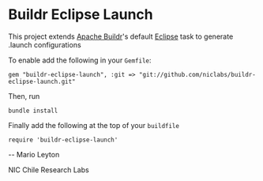 Buildr Eclipse Launch
=====================

This project extends [Apache Buildr]'s default [Eclipse] task to generate .launch configurations

To enable add the following in your `Gemfile`:

    gem "buildr-eclipse-launch", :git => "git://github.com/niclabs/buildr-eclipse-launch.git"

Then, run

    bundle install
    
Finally add the following at the top of your `buildfile`

    require 'buildr-eclipse-launch'


--
Mario Leyton

NIC Chile Research Labs

[Apache Buildr]: https://buildr.apache.org/
[Eclipse]: https://eclipse.org/downloads/
